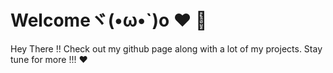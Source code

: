 # Welcomeヾ(•ω•`)o ❤ 🎂

Hey There !! Check out my github page along with a lot of my projects. Stay tune for more !!! ❤
